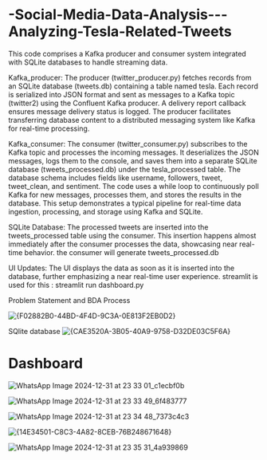 # -Social-Media-Data-Analysis---Analyzing-Tesla-Related-Tweets



This code comprises a Kafka producer and consumer system integrated with SQLite databases to handle streaming data.

Kafka_producer:
The producer (twitter_producer.py) fetches records from an SQLite database (tweets.db) containing a table named tesla. Each record is serialized into JSON format and sent as messages to a Kafka topic (twitter2) using the Confluent Kafka producer. A delivery report callback ensures message delivery status is logged. The producer facilitates transferring database content to a distributed messaging system like Kafka for real-time processing.



Kafka_consumer:
The consumer (twitter_consumer.py) subscribes to the Kafka topic and processes the incoming messages. It deserializes the JSON messages, logs them to the console, and saves them into a separate SQLite database (tweets_processed.db) under the tesla_processed table. The database schema includes fields like username, followers, tweet, tweet_clean, and sentiment. The code uses a while loop to continuously poll Kafka for new messages, processes them, and stores the results in the database. This setup demonstrates a typical pipeline for real-time data ingestion, processing, and storage using Kafka and SQLite.

SQLite Database:
The processed tweets are inserted into the tweets_processed table using the consumer. This insertion happens almost immediately after the consumer processes the data, showcasing near real-time behavior. the consumer will generate tweets_processed.db

UI Updates:
The UI displays the data as soon as it is inserted into the database, further emphasizing a near real-time user experience. streamlit is used for this : streamlit run dashboard.py

Problem Statement and BDA Process



![{F02882B0-44BD-4F4D-9C3A-0E813F2EB0D2}](https://github.com/user-attachments/assets/75c49a2d-b5d6-4162-b10b-23d99dd82cf6)

SQlite database
![{CAE3520A-3B05-40A9-9758-D32DE03C5F6A}](https://github.com/user-attachments/assets/b99f9bd7-090e-44f2-98ae-3b2576e7dcfa)


# Dashboard


![WhatsApp Image 2024-12-31 at 23 33 01_c1ecbf0b](https://github.com/user-attachments/assets/34e591bd-27e2-47d3-875b-495cdc9a47e3)

![WhatsApp Image 2024-12-31 at 23 33 49_6f483777](https://github.com/user-attachments/assets/3f973fe2-f2d9-4348-88e1-2e0b1dce74c9)

![WhatsApp Image 2024-12-31 at 23 34 48_7373c4c3](https://github.com/user-attachments/assets/fd6147b4-dff3-476c-b41c-7c2acc0d743b)

![{14E34501-C8C3-4A82-8CEB-76B248671648}](https://github.com/user-attachments/assets/d4027267-76a0-4291-bbd9-522270977584)

![WhatsApp Image 2024-12-31 at 23 35 31_4a939869](https://github.com/user-attachments/assets/7b9aeaef-a951-4730-bd35-097343444649)






